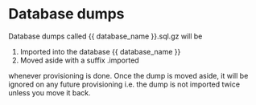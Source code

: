 # Database dumps

Database dumps called {{ database_name }}.sql.gz will be

1. Imported into the database {{ database_name }}
2. Moved aside with a suffix .imported

whenever provisioning is done. Once the dump is moved aside, it will
be ignored on any future provisioning i.e. the dump is not imported
twice unless you move it back.
